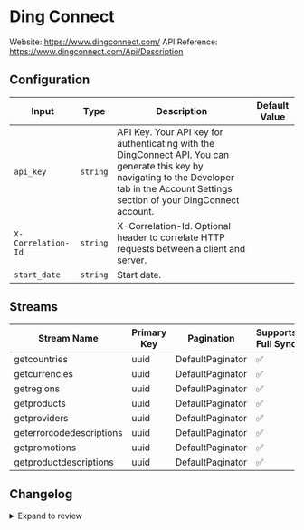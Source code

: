 # Ding Connect
Website: https://www.dingconnect.com/
API Reference: https://www.dingconnect.com/Api/Description

## Configuration

| Input | Type | Description | Default Value |
|-------|------|-------------|---------------|
| `api_key` | `string` | API Key. Your API key for authenticating with the DingConnect API. You can generate this key by navigating to the Developer tab in the Account Settings section of your DingConnect account. |  |
| `X-Correlation-Id` | `string` | X-Correlation-Id. Optional header to correlate HTTP requests between a client and server. |  |
| `start_date` | `string` | Start date.  |  |

## Streams
| Stream Name | Primary Key | Pagination | Supports Full Sync | Supports Incremental |
|-------------|-------------|------------|---------------------|----------------------|
| getcountries | uuid | DefaultPaginator | ✅ |  ❌  |
| getcurrencies | uuid | DefaultPaginator | ✅ |  ❌  |
| getregions | uuid | DefaultPaginator | ✅ |  ❌  |
| getproducts | uuid | DefaultPaginator | ✅ |  ❌  |
| getproviders | uuid | DefaultPaginator | ✅ |  ❌  |
| geterrorcodedescriptions | uuid | DefaultPaginator | ✅ |  ❌  |
| getpromotions | uuid | DefaultPaginator | ✅ |  ✅  |
| getproductdescriptions | uuid | DefaultPaginator | ✅ |  ❌  |

## Changelog

<details>
  <summary>Expand to review</summary>

| Version          | Date              | Pull Request | Subject        |
|------------------|-------------------|--------------|----------------|
| 0.0.1 | 2025-04-03 | | Initial release by [@btkcodedev](https://github.com/btkcodedev) via Connector Builder |

</details>
